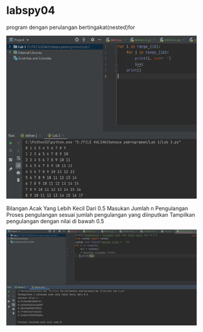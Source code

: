 # labspy04

program dengan perulangan bertingakat(nested)for

![screen 1](/gambar/screen1.png)

Bilangan Acak Yang Lebih Kecil Dari 0.5 
Masukan Jumlah n Pengulangan Proses pengulangan sesuai jumlah pengulangan yang diinputkan
Tampilkan pengulangan dengan nilai di bawah 0.5

![screen 2](/gambar/screen2.png)
